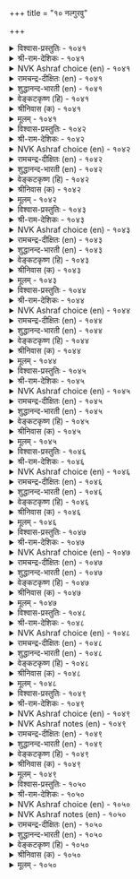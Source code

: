 +++
title = "१० नल्गुरवु"

+++

<details><summary>विश्वास-प्रस्तुतिः - १०४१</summary>

इऩ्मैयिऩ् इऩ्ऩाददु यादॆऩिऩ् इऩ्मैयिऩ्  
इऩ्मैये इऩ्ऩा तदु। १०४१  
</details>

<details><summary>श्री-राम-देशिकः - १०४१</summary>

अधिकारः १०५. दारिद्र्यम्  
दारिद्र्येण समं लोके किं भवेद् दुःखदायकम् ।  
इति प्रश्नस्य दारिद्र्येमेवेत्युत्तरमुच्यताम् ॥ १०४१॥
</details>

<details><summary>NVK Ashraf choice (en) - १०४१</summary>

१०४१  
What is more painful than poverty?  
The pain of poverty itself!  
(N.V.K. Ashraf)  
</details>

<details><summary>रामचन्द्र-दीक्षितः (en) - १०४१</summary>

1041 iṉmaiyiṉ iṉṉātatu yāteṉiṉ iṉmaiyiṉ  
iṉmaiyē iṉṉā tatu.

1041\. There is no greater evil than poverty!  
</details>

<details><summary>शुद्धानन्द-भारती (en) - १०४१</summary>

1\. இன்மையின் இன்னாதது யாதெனின் இன்மையின்  
இன்மையே இன்னா தது.  
What gives more pain than scarcity?  
No pain pinches like poverty.        1041  
</details>

<details><summary>वेङ्कटकृष्ण (हि) - १०४१</summary>

1041
यदि पूछो दारिद्र्य सम, दुःखद कौन महान ।  
तो दुःखद दारिद्र्य सम, दारिद्रता ही जान ॥
</details>

<details><summary>श्रीनिवास (क) - १०४१</summary>

1041. बडतनक्किन्त दुःखकरवादुदु यावुदु? बडतनक्किन्त दुःखकरवादुदु, बडतनवे.

</details>

<details><summary>मूलम् - १०४१</summary>

इऩ्मैयिऩ् इऩ्ऩाददु यादॆऩिऩ् इऩ्मैयिऩ्  
इऩ्मैये इऩ्ऩा तदु। १०४१  
</details>

<details><summary>विश्वास-प्रस्तुतिः - १०४२</summary>

इऩ्मै ऎऩवॊरु पावि मऱुमैयुम्  
इम्मैयुम् इऩ्ऱि वरुम्। १०४२  
</details>

<details><summary>श्री-राम-देशिकः - १०४२</summary>

लभेत् सहवासं यो दारिद्र्याभिधपापिना ।  
ऐहिकामुष्मिकसुखं न विन्देत् स मानवः ॥ १०४२॥
</details>

<details><summary>NVK Ashraf choice (en) - १०४२</summary>

१०४२  
The demon of poverty takes away  
The joys of this life and the next.  
(K. Krishnaswamy & Vijaya Ramkumar), (S.M. Diaz)  
</details>

<details><summary>रामचन्द्र-दीक्षितः (en) - १०४२</summary>

1042 iṉmai eṉaoru pāvi maṟumaiyum  
immaiyum iṉṟi varum.

1042\. Poverty is an evil which blasts at once the joys of earth and of heaven.  
</details>

<details><summary>शुद्धानन्द-भारती (en) - १०४२</summary>

2\. இன்மை எனஒரு பாவி மறுமையும்  
இம்மையும் இன்றி வரும்.  
The sinner Want is enemy dire  
Of joys of earth and heaven there.        1042  
</details>

<details><summary>वेङ्कटकृष्ण (हि) - १०४२</summary>

1042
निर्धनता की पापिनी, यदि रहती है साथ ।  
लोक तथा परलोक से, धोना होगा हाथ ॥
</details>

<details><summary>श्रीनिवास (क) - १०४२</summary>

1042. बडतनवॆम्ब पापियु ऒब्बन मनॆयन्नु प्रवेशिसिदल्लि, अवनिगॆ इह जन्मदल्लियू मरु जन्मदल्लियू सुख
सन्तोषगळु इल्लवागुवुदु.

</details>

<details><summary>मूलम् - १०४२</summary>

इऩ्मै ऎऩवॊरु पावि मऱुमैयुम्  
इम्मैयुम् इऩ्ऱि वरुम्। १०४२  
</details>

<details><summary>विश्वास-प्रस्तुतिः - १०४३</summary>

तॊल्वरवुम् तोलुम् कॆडुक्कुम् तॊगैयाग  
नल्गुरवु ऎऩ्ऩुम् नसै। १०४३  
</details>

<details><summary>श्री-राम-देशिकः - १०४३</summary>

दादिद्र्यसंज्ञिकी त्वाशा यमाश्रित्य वसेन्नरम् ।  
कुलश्रैष्ठ्यं च कीर्तिश्च तं विहाय विनिःसरेत् ॥ १०४३॥
</details>

<details><summary>NVK Ashraf choice (en) - १०४३</summary>

१०४३  
That cancer called poverty destroys at once  
The honor of ancient descent and clout.  
(K.R. Srinivasa Iyengar), (Satguru Subramuniyaswami)  
</details>

<details><summary>रामचन्द्र-दीक्षितः (en) - १०४३</summary>

1043 tolvaravum tōlum keṭukkum tokaiyāka  
nalkuravu eṉṉum nacai.

1043\. Poverty which springs of avarice ruins one’s ancestry and its fair name.  
</details>

<details><summary>शुद्धानन्द-भारती (en) - १०४३</summary>

3\. தொல்வரவும் தோலும் கெடுக்கும் தொகையாக  
நல்குரவு என்னும் நசை.  
The craving itch of poverty  
Kills graceful words and ancestry.        1043  
</details>

<details><summary>वेङ्कटकृष्ण (हि) - १०४३</summary>

1043
निर्धनता के नाम से, जो है आशा-पाश ।  
कुलीनता, यश का करे,  एक साथ ही नाश ॥
</details>

<details><summary>श्रीनिवास (क) - १०४३</summary>

1043. दारिद्र्यदिन्दुण्टागुव आसॆयु, ऒब्बन वंश पारम्पर्यवागि बन्द गुणवन्नु, मातिन बल्लॆयन्नू ऒट्टिगे
कॆडिसुवुदु.

</details>

<details><summary>मूलम् - १०४३</summary>

तॊल्वरवुम् तोलुम् कॆडुक्कुम् तॊगैयाग  
नल्गुरवु ऎऩ्ऩुम् नसै। १०४३  
</details>

<details><summary>विश्वास-प्रस्तुतिः - १०४४</summary>

इऱ्पिऱन्दार् कण्णेयुम् इऩ्मै इळिवन्द  
सॊऱ्पिऱक्कुम् सोर्वु तरुम्। १०४४  
</details>

<details><summary>श्री-राम-देशिकः - १०४४</summary>

महाकुलप्रसूतानामुत्तमानां वचस्यापि ।  
नीचवाक्यप्रयोगाख्यदोषो दारिद्र्यतो भवेत् ॥ १०४४॥
</details>

<details><summary>NVK Ashraf choice (en) - १०४४</summary>

१०४४  
Even in those of high birth, poverty will produce  
The fault of uttering mean words.  
(W.H. Drew and J. Lazarus)  
</details>

<details><summary>रामचन्द्र-दीक्षितः (en) - १०४४</summary>

1044 iṟpiṟantār kaṇṇēyum iṉmai iḷivanta  
colpiṟakkum cōrvu tarum.

1044\. Dejection due to poverty makes the noble utter the language of the base.  
</details>

<details><summary>शुद्धानन्द-भारती (en) - १०४४</summary>

4\. இற்பிறந்தார் கண்ணேயும் இன்மை இளிவந்த  
சொற்பிறக்கும் சோர்வு தரும்.  
Want makes even good familymen  
Utter words that are low and mean.        1044  
</details>

<details><summary>वेङ्कटकृष्ण (हि) - १०४४</summary>

1044
निर्धनता पैदा करे, कुलीन में भी ढील ।  
जिसके वश वह कह उठे, हीन वचन अश्लील ॥
</details>

<details><summary>श्रीनिवास (क) - १०४४</summary>

1044. बडतनवॆन्नुवुदु ऒळ्ळॆय कालदल्लि हुट्टिदवरल्लू कीळाद मातु हॊरडलु कारणवाद चित्त विकल्पवन्नु तरुत्तदॆ.

</details>

<details><summary>मूलम् - १०४४</summary>

इऱ्पिऱन्दार् कण्णेयुम् इऩ्मै इळिवन्द  
सॊऱ्पिऱक्कुम् सोर्वु तरुम्। १०४४  
</details>

<details><summary>विश्वास-प्रस्तुतिः - १०४५</summary>

नल्गुरवु ऎऩ्ऩुम् इडुम्बैयुळ् पल्गुरैत्  
तुऩ्पङ्गळ् सॆऩ्ऱु पडुम्। १०४५  
</details>

<details><summary>श्री-राम-देशिकः - १०४५</summary>

दारिद्र्यदुःखतप्तानां नृणां तेनैव हेतुना ।  
भिन्नभिन्नान्यनेकानि दुःखानि प्रविशन्ति तान् ॥ १०४५॥
</details>

<details><summary>NVK Ashraf choice (en) - १०४५</summary>

१०४५  
That misery called poverty brings with it  
A diversity of sufferings.  
(N.V.K. Ashraf)  
</details>

<details><summary>रामचन्द्र-दीक्षितः (en) - १०४५</summary>

1045 nalkuravu eṉṉum iṭumpaiyuḷ palkurait  
tuṉpaṅkaḷ ceṉṟu paṭum.

1045\. Poverty in itself an evil is the mother of all ills.  
</details>

<details><summary>शुद्धानन्द-भारती (en) - १०४५</summary>

5\. நல்குரவு என்னும் இடும்பையுள் பல்குரைத்  
துன்பங்கள் சென்று படும்.  
The pest of wanton poverty  
Brings a train of misery.        1045  
</details>

<details><summary>वेङ्कटकृष्ण (हि) - १०४५</summary>

1045
निर्धनता के रूप में, जो है दुख का हाल ।  
उसमें होती है उपज, कई तरह की साल ॥
</details>

<details><summary>श्रीनिवास (क) - १०४५</summary>

1045. बडतनवॆन्नुव सङ्कटकरवाद नॆलॆयल्लि हलवु तॆरनाद दुःखगळु बन्दु सेरिकॊळ्ळुत्तवॆ.

</details>

<details><summary>मूलम् - १०४५</summary>

नल्गुरवु ऎऩ्ऩुम् इडुम्बैयुळ् पल्गुरैत्  
तुऩ्पङ्गळ् सॆऩ्ऱु पडुम्। १०४५  
</details>

<details><summary>विश्वास-प्रस्तुतिः - १०४६</summary>

नऱ्पॊरुळ् नऩ्कुणर्न्दु सॊल्लिऩुम् नल्गूर्न्दार्  
सॊऱ्पॊरुळ् सोर्वु पडुम्। १०४६  
</details>

<details><summary>श्री-राम-देशिकः - १०४६</summary>

दारिद्राः शास्त्रतत्त्वर्थज्ञानवन्तोऽपि तद्वचः ।  
न कोऽपि श्रुणुयाल्लोके व्यर्थमेव भवेद्वचः ॥ १०४६॥
</details>

<details><summary>NVK Ashraf choice (en) - १०४६</summary>

१०४६  
A poor man's words carry no weight,  
However meaningful and profound. *  
(P.S. Sundaram)  
</details>

<details><summary>रामचन्द्र-दीक्षितः (en) - १०४६</summary>

1046 naṟporuḷ naṉkuṇarntu colliṉum nalkūrntār  
coṟporuḷ cōrvu paṭum.

1046 The words of the poor, though born of experience and wisdom are not listened to.  
</details>

<details><summary>शुद्धानन्द-भारती (en) - १०४६</summary>

6\. நற்பொருள் நன்குணர்ந்து சொல்லினும் நல்கூர்ந்தார்  
சொற்பொருள் சோர்வு படும்.  
The poor men's words are thrown away  
Though from heart good things they say.        1046  
</details>

<details><summary>वेङ्कटकृष्ण (हि) - १०४६</summary>

1046
यद्यपि अनुसंधान कर, कहे तत्व का अर्थ ।  
फिर भी प्रवचन दिन का, हो जाता है व्यर्थ ॥
</details>

<details><summary>श्रीनिवास (क) - १०४६</summary>

1046. ऒळ्ळॆय ग्रन्थगळल्लिरुव विचारवन्नु चॆन्नागि अर्थ माडिकॊण्डु हेळिदरू, बडतन हॊक्कवरु आडिद आ मातिन
सत्ववु केळुववरिल्लदॆ निष्फलवागुवुदु.

</details>

<details><summary>मूलम् - १०४६</summary>

नऱ्पॊरुळ् नऩ्कुणर्न्दु सॊल्लिऩुम् नल्गूर्न्दार्  
सॊऱ्पॊरुळ् सोर्वु पडुम्। १०४६  
</details>

<details><summary>विश्वास-प्रस्तुतिः - १०४७</summary>

अऱञ्जारा नल्गुरवु ईऩ्ऱता याऩुम्  
पिऱऩ्पोल नोक्कप् पडुम्। १०४७  
</details>

<details><summary>श्री-राम-देशिकः - १०४७</summary>

अधर्महेतुदारिद्र्यसमाविष्टं नरं भुवि ।  
जननी तमुदासीनं मत्वा दूरीकरोत्यहो ॥ १०४७॥
</details>

<details><summary>NVK Ashraf choice (en) - १०४७</summary>

१०४७  
Poverty, destitute of all virtues, alienates a man  
Even from the mother who bore him.  
(Satguru Subramuniyaswami)  
</details>

<details><summary>रामचन्द्र-दीक्षितः (en) - १०४७</summary>

1047 aṟañcārā nalkuravu īṉṟatā yāṉum  
piṟaṉpōla nōkkap paṭum.

1047\. Even a mother turns her back on one whose poverty is devoid of probity.  
</details>

<details><summary>शुद्धानन्द-भारती (en) - १०४७</summary>

7\. அறஞ்சாரா நல்குரவு ஈன்றதா யானும்  
பிறன்போல நோக்கப் படும்.  
Even the mother looks as stranger  
The poor devoid of character.        1047  
</details>

<details><summary>वेङ्कटकृष्ण (हि) - १०४७</summary>

1047
जिस दरिद्र का धर्म से, कुछ भी न अभिप्राय ।  
जननी से भी अन्य सम, वह तो देखा जाय ॥
</details>

<details><summary>श्रीनिवास (क) - १०४७</summary>

1047. दैव कृपॆयिल्लदॆ दारिद्र्यक्कॊळगादवनन्नु हॆत्त तायिये परकीयनन्तॆ काणुवळु.

</details>

<details><summary>मूलम् - १०४७</summary>

अऱञ्जारा नल्गुरवु ईऩ्ऱता याऩुम्  
पिऱऩ्पोल नोक्कप् पडुम्। १०४७  
</details>

<details><summary>विश्वास-प्रस्तुतिः - १०४८</summary>

इऩ्ऱुम् वरुवदु कॊल्लो नॆरुनलुम्  
कॊऩ्ऱतु पोलुम् निरप्पु। १०४८  
</details>

<details><summary>श्री-राम-देशिकः - १०४८</summary>

मरणान्तकरक्रूरदारिद्र्यानुभवव्यथा ।  
श्चः पुनः किं भवेद्वेति दरिद्रः चिन्तयेत् सदा ॥ १०४८॥
</details>

<details><summary>NVK Ashraf choice (en) - १०४८</summary>

१०४८  
Will that hunger which almost killed me yesterday,  
Pester me even today? *  
(P.S. Sundaram), ( Shuddhananda Bharatiar)  
</details>

<details><summary>रामचन्द्र-दीक्षितः (en) - १०४८</summary>

1048 iṉṟum varuvatu kollō nerunalum  
koṉṟatu pōlum nirappu.

1048\. Oh, how I dread it I Will that beggary that almost killed me yesterday assail me today also?  
</details>

<details><summary>शुद्धानन्द-भारती (en) - १०४८</summary>

8\. இன்றும் வருவது கொல்லோ நெருநலும்  
கொன்றது போலும் நிரப்பு.  
The killing Want of yesterday  
Will it pester me even to-day?        1048  
</details>

<details><summary>वेङ्कटकृष्ण (हि) - १०४८</summary>

1048
कंगाली जो कर चुकी, कल मेरा संहार ।  
अयोगी क्या आज भी, करने उसी प्रकार ॥
</details>

<details><summary>श्रीनिवास (क) - १०४८</summary>

1048. निन्न कष्टक्केडु माडि (नन्नन्नु) कॊन्द बडतनवु इन्दू (नन्नबळि) बरलिदॆये? (ऎन्दु बडवनादवनु
प्रतिदिनवू चिन्तिसुत्तनॆ)

</details>

<details><summary>मूलम् - १०४८</summary>

इऩ्ऱुम् वरुवदु कॊल्लो नॆरुनलुम्  
कॊऩ्ऱतु पोलुम् निरप्पु। १०४८  
</details>

<details><summary>विश्वास-प्रस्तुतिः - १०४९</summary>

नॆरुप्पिऩुळ् तुञ्जलुम् आगुम् निरप्पिऩुळ्  
यादॊऩ्ऱुम् कण्बाडु अरिदु। १०४९  
</details>

<details><summary>श्री-राम-देशिकः - १०४९</summary>

कश्चिन्मन्त्रबलादग्नौ सुखं स्वप्तुमपि क्षमः ।  
परं दरिद्रावस्थायां स्वप्तुं को वा भवेत् क्षमः ॥ १०४९॥
</details>

<details><summary>NVK Ashraf choice (en) - १०४९</summary>

१०४९  
One may sleep even in the midst of fire,  
But by no means in the midst of poverty. *  
(W.H. Drew and J. Lazarus)  
</details>

<details><summary>NVK Ashraf notes (en) - १०४९</summary>

१०४९. Compare with ८९६ for the use of same simile: “One may survive even if burnt in the fire, but no survival for those who offend the great” * - (Satguru Subramuniyaswami), (P.S. Sundaram)
</details>

<details><summary>रामचन्द्र-दीक्षितः (en) - १०४९</summary>

1049 neruppiṉuḷ tuñcalum ākum nirappiṉuḷ  
yātoṉṟum kaṇpāṭu aritu.

1049\. One may sleep in the midst of scorching fire. But the poverty-stricken know no sleep.  
</details>

<details><summary>शुद्धानन्द-भारती (en) - १०४९</summary>

9\. நெருப்பினுள் துஞ்சலும் ஆகும் நிரப்பினுள்  
யாதொன்றும் கண்பாடு அரிது.  
One may sleep in the midst of fire  
In want a wink of sleep is rare.        1049  
</details>

<details><summary>वेङ्कटकृष्ण (हि) - १०४९</summary>

1049
अन्तराल में आग के, सोना भी है साध्य ।  
आँख झपकना भी ज़रा, दारिद में नहिं साध्य ॥
</details>

<details><summary>श्रीनिवास (क) - १०४९</summary>

1049. ऒब्बनु बॆङ्किय नडुवॆ मलगि निद्रिसबहुदु; (आदरॆ) बडतनद नडुवॆ निद्रिसुवुदु असाध्य.

</details>

<details><summary>मूलम् - १०४९</summary>

नॆरुप्पिऩुळ् तुञ्जलुम् आगुम् निरप्पिऩुळ्  
यादॊऩ्ऱुम् कण्बाडु अरिदु। १०४९  
</details>

<details><summary>विश्वास-प्रस्तुतिः - १०५०</summary>

तुप्पुर विल्लार् तुवरत् तुऱवामै  
उप्पिऱ्कुम् काडिक्कुम् कूऱ्ऱु। १०५०  
</details>

<details><summary>श्री-राम-देशिकः - १०५०</summary>

भोग्यार्थवस्तुरहितदरिद्रा रागवर्जिताः ।  
यवागूलवणार्थं तैर्भिक्षुत्वं नाप्यगृह्यत ॥ १०५०॥
</details>

<details><summary>NVK Ashraf choice (en) - १०५०</summary>

१०५०  
The poverty stricken has a chance to renounce,  
Lest he hang around for salt and gruel. *  
(K. Kannan)  
</details>

<details><summary>NVK Ashraf notes (en) - १०५०</summary>

१०५०. Explanation: The poor might as well renounce and follow the path of asceticism, instead of depending on others for survival. Valluvar says in couplet ३७८ that “fate” is the reason why the poverty stricken have failed to renounce.
</details>

<details><summary>रामचन्द्र-दीक्षितः (en) - १०५०</summary>

1050 tuppuravu illār tuvarat tuṟavāmai  
uppiṟkum kāṭikkum kūṟṟu.

1050\. The indigent that do not renounce the world batten on other man’s salt and porridge.  
</details>

<details><summary>शुद्धानन्द-भारती (en) - १०५०</summary>

10\. துப்புரவு இல்லார் துவரத் துறவாமை  
உப்பிற்கும் காடிக்கும் கூற்று.  
Renounce their lives the poor must  
Or salt and gruel go to waste.        1050  
</details>

<details><summary>वेङ्कटकृष्ण (हि) - १०५०</summary>

1050
भोग्य-हीन रह, दिन का, लेना नहिं सन्यास ।  
माँड-नमक का यम बने, करने हित है नाश ॥
</details>

<details><summary>श्रीनिवास (क) - १०५०</summary>

1050. भोगिसलु हणविल्लद बडवरु, तम्म ऒडलन्नु तॊरॆयदॆ कारण, कण्डवर उप्पिगू गञ्जिगू यमनागुवरु.
</details>

<details><summary>मूलम् - १०५०</summary>

तुप्पुर विल्लार् तुवरत् तुऱवामै  
उप्पिऱ्कुम् काडिक्कुम् कूऱ्ऱु। १०५०  
</details>

